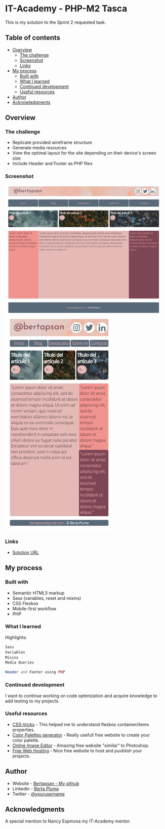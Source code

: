 # IT-Academy - PHP-M2 Tasca

This is my solution to the Sprint 2 requested task.

## Table of contents

- [Overview](#overview)
  - [The challenge](#the-challenge)
  - [Screenshot](#screenshot)
  - [Links](#links)
- [My process](#my-process)
  - [Built with](#built-with)
  - [What I learned](#what-i-learned)
  - [Continued development](#continued-development)
  - [Useful resources](#useful-resources)
- [Author](#author)
- [Acknowledgments](#acknowledgments)

## Overview

### The challenge

- Replicate provided wireframe structure
- Generate media resources
- View the optimal layout for the site depending on their device's screen size
- Include Header and Footer as PHP files

### Screenshot

![](./images/Desktop-screenshot.jpg)
![](./images/Mobile-screenshot.jpg)

### Links

- [Solution URL](http://bertapluma.atwebpages.com/PHP-M2/)

## My process

### Built with

- Semantic HTML5 markup
- Sass (variables, reset and mixins)
- CSS Flexbox
- Mobile-first workflow
- PHP

### What I learned

Highlights:

```Sass
Sass
Variables
Mixins
Media Queries
```

```php
Header and Footer using PHP
```

### Continued development

I want to continue working on code optimization and acquire knowledge to add testing to my projects.

### Useful resources

- [CSS-tricks](https://css-tricks.com/snippets/css/a-guide-to-flexbox/) - This helped me to understand flexbox container/items properties.
- [Color Palettes generator](https://colorhunt.co/) - Really usefull free website to create your color palette.
- [Online Image Editor](https://www.photopea.com/) - Amazing free website "similar" to Photoshop.
- [Free Web Hosting](https://www.awardspace.com/) - Nice free website to host and puvblish your projects.

## Author

- Website - [Bertapsan - My github](https://github.com/bertapsan)
- Linkedin - [Berta Pluma](https://www.linkedin.com/in/bertaplumasanjurjo/)
- Twitter - [@yourusername](https://twitter.com/BertaPSan)

## Acknowledgments

A special mention to Nancy Espinosa my IT-Academy mentor.
